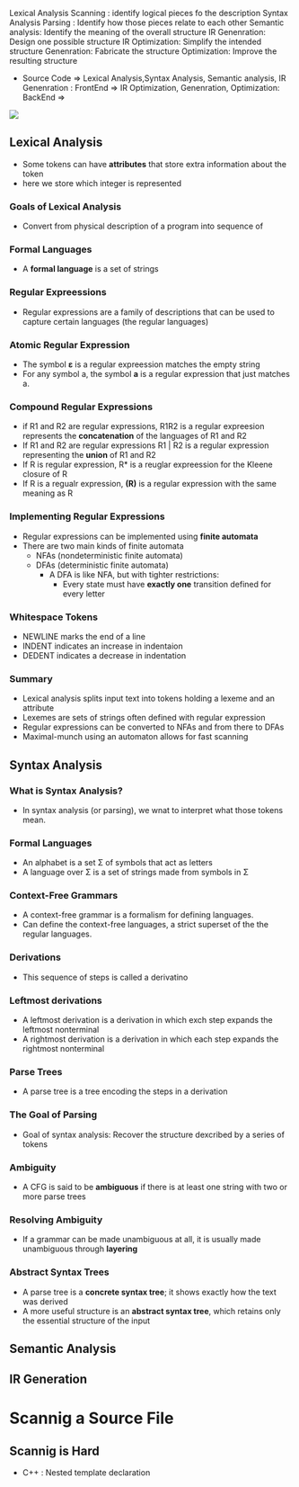 
Lexical Analysis Scanning : identify logical pieces fo the description
Syntax Analysis Parsing : Identify how those pieces relate to each other
Semantic analysis: Identify the meaning of the overall structure
IR Genenration: Design one possible structure
IR Optimization: Simplify the intended structure
Genenration: Fabricate the structure
Optimization: Improve the resulting structure

* Source Code => Lexical Analysis,Syntax Analysis, Semantic analysis, IR Genenration : FrontEnd => IR Optimization, Genenration, Optimization: BackEnd => 

![](https://i.imgur.com/tbiZVxF.png)

## Lexical Analysis
* Some tokens can have **attributes** that store extra information about the token
* here we store which integer is represented

### Goals of Lexical Analysis
- Convert from physical description of a program into sequence of

### Formal Languages
- A **formal language** is a set of strings

### Regular Expreessions
* Regular expressions are a family of descriptions that can be used to capture certain languages (the regular languages)

### Atomic Regular Expression
- The symbol **ε** is a regular expreession matches the empty string
- For any symbol a, the symbol **a** is a regular expression that just matches a.

### Compound Regular Expressions
- if R1 and R2 are regular expressions, R1R2 is a regular expreesion represents the **concatenation** of the languages of R1 and R2
- If R1 and R2 are regular expressions R1 | R2 is a regular expression representing the **union** of R1 and R2
- If R is regular expression, R* is a reuglar expreession for the Kleene closure of R
- If R is a regualr expression, **(R)** is a regular expression with the same meaning as R

### Implementing Regular Expressions
* Regular expressions can be implemented using **finite automata**
* There are two main kinds of finite automata
	* NFAs (nondeterministic finite automata)
	* DFAs (deterministic finite automata)
		* A DFA is like NFA, but with tighter restrictions:
			* Every state must have **exactly one** transition defined for every letter

### Whitespace Tokens
- NEWLINE marks the end of a line
- INDENT indicates an increase in indentaion
- DEDENT indicates a decrease in indentation

### Summary
- Lexical analysis splits input text into tokens holding a lexeme and an attribute
- Lexemes are sets of strings often defined with regular expression
- Regular expressions can be converted to NFAs and from there to DFAs
- Maximal-munch using an automaton allows for fast scanning
## Syntax Analysis

### What is Syntax Analysis?
- In syntax analysis (or parsing), we wnat to interpret what those tokens mean.

### Formal Languages
- An alphabet is a set Σ of symbols that act as letters
- A language over Σ is a set of strings made from symbols in Σ

### Context-Free Grammars
- A context-free grammar is a formalism for defining languages.
- Can define the context-free languages, a strict superset of the the regular languages.

### Derivations
- This sequence of steps is called a derivatino

### Leftmost derivations
- A leftmost derivation is a derivation in which exch step expands the leftmost nonterminal
- A rightmost derivation is a derivation in which each step expands the rightmost nonterminal

### Parse Trees
- A parse tree is a tree encoding the steps in a derivation

### The Goal of Parsing
- Goal of syntax analysis: Recover the structure dexcribed by a series of tokens

### Ambiguity
- A CFG is said to be **ambiguous** if there is at least one string with two or more parse trees

### Resolving Ambiguity
- If a grammar can be made unambiguous at all, it is usually made unambiguous through **layering**

### Abstract Syntax Trees
- A parse tree is a **concrete syntax tree**; it shows exactly how the text was derived
- A more useful structure is an **abstract syntax tree**, which retains only the essential structure of the input
## Semantic Analysis

## IR Generation


# Scannig a Source File


## Scannig is Hard
* C++ : Nested template declaration
